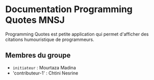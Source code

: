 # Documentation Programming Quotes MNSJ

Programming Quotes est petite application qui permet d'afficher des citations humouristique de programmeurs. 

## Membres du groupe

- `initiateur` : Mourtaza Madina
- 'contributeur-1' : Chtini Nesrine
